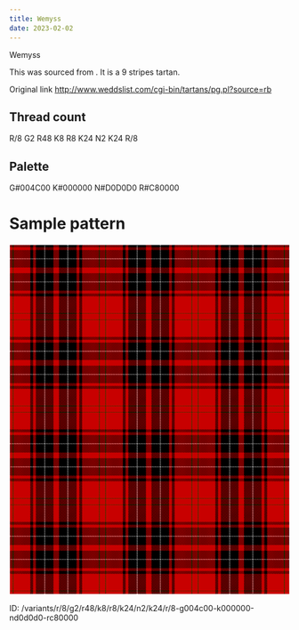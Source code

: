 ```yaml
---
title: Wemyss
date: 2023-02-02
---
```

Wemyss

This was sourced from <no value>.  It is a 9 stripes tartan.

Original link http://www.weddslist.com/cgi-bin/tartans/pg.pl?source=rb

## Thread count
R/8 G2 R48 K8 R8 K24 N2 K24 R/8

## Palette
G#004C00 K#000000 N#D0D0D0 R#C80000

# Sample pattern

![Tartan detail](tartan.png "R/8 G2 R48 K8 R8 K24 N2 K24 R/8 tartan")

ID: /variants/r/8/g2/r48/k8/r8/k24/n2/k24/r/8-g004c00-k000000-nd0d0d0-rc80000